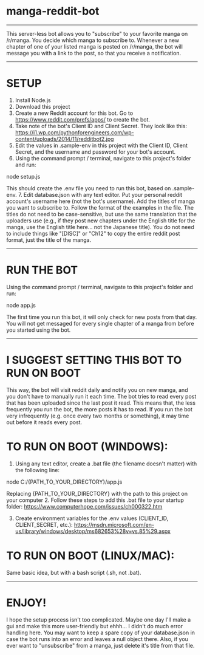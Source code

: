 # manga-reddit-bot
___________________


This server-less bot allows you to "subscribe" to your favorite manga on /r/manga. You decide which manga to subscribe to. Whenever a new chapter of one of your listed manga is posted on /r/manga, the bot will message you with a link to the post, so that you receive a notification.
__________________________________________________________________________________


# SETUP
1. Install Node.js
2. Download this project
3. Create a new Reddit account for this bot. Go to https://www.reddit.com/prefs/apps/ to create the bot.
4. Take note of the bot's Client ID and Client Secret. They look like this: https://i1.wp.com/pythonforengineers.com/wp-content/uploads/2014/11/redditbot2.jpg
5. Edit the values in .sample-env in this project with the Client ID, Client Secret, and the username and password for your bot's account.
6. Using the command prompt / terminal, navigate to this project's folder and run:

node setup.js        

This should create the .env file you need to run this bot, based on .sample-env.
7. Edit database.json with any text editor. Put your personal reddit account's username here (not the bot's username). Add the titles of manga you want to subscribe to. Follow the format of the examples in the file. The titles do not need to be case-sensitive, but use the same translation that the uploaders use (e.g., if they post new chapters under the English title for the manga, use the English title here... not the Japanese title). You do not need to include things like "[DISC]" or "Ch12" to copy the entire reddit post format, just the title of the manga.
_____________________________________________________________________________________


# RUN THE BOT  
Using the command prompt / terminal, navigate to this project's folder and run:

node app.js

The first time you run this bot, it will only check for new posts from that day. You will not get messaged for every single chapter of a manga from before you started using the bot.
_____________________________________________________________________________________


# I SUGGEST SETTING THIS BOT TO RUN ON BOOT
This way, the bot will visit reddit daily and notify you on new manga, and you don't have to manually run it each time. The bot tries to read every post that has been uploaded since the last post it read. This means that, the less frequently you run the bot, the more posts it has to read. If you run the bot very infrequently (e.g. once every two months or something), it may time out before it reads every post.

# TO RUN ON BOOT (WINDOWS):
1. Using any text editor, create a .bat file (the filename doesn't matter) with the following line:

node C:/{PATH_TO_YOUR_DIRECTORY}/app.js

Replacing {PATH_TO_YOUR_DIRECTORY} with the path to this project on your computer
2. Follow these steps to add this .bat file to your startup folder: https://www.computerhope.com/issues/ch000322.htm

3. Create environment variables for the .env values (CLIENT_ID, CLIENT_SECRET, etc.): https://msdn.microsoft.com/en-us/library/windows/desktop/ms682653%28v=vs.85%29.aspx

# TO RUN ON BOOT (LINUX/MAC):
 Same basic idea, but with a bash script (.sh, not .bat).
___________________________________________________________________________________


# ENJOY!
I hope the setup process isn't too complicated. Maybe one day I'll make a gui and make this more user-friendly but ehhh...
I didn't do much error handling here. You may want to keep a spare copy of your database.json in case the bot runs into an error and leaves a null object there. Also, if you ever want to "unsubscribe" from a manga, just delete it's title from that file.
